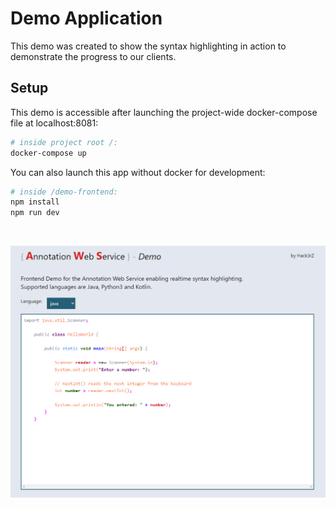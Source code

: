 # Demo Application

This demo was created to show the syntax highlighting in action to demonstrate the progress to our clients.

## Setup

This demo is accessible after launching the project-wide docker-compose file at localhost:8081:

```bash
# inside project root /:
docker-compose up
```
You can also launch this app without docker for development:
```bash
# inside /demo-frontend:
npm install
npm run dev
```
<br>

![Architecture](./aws_demo_frontend.png)